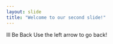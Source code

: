 ```yaml
---
layout: slide
title: "Welcome to our second slide!"
---
```

Ill Be Back
Use the left arrow to go back!
